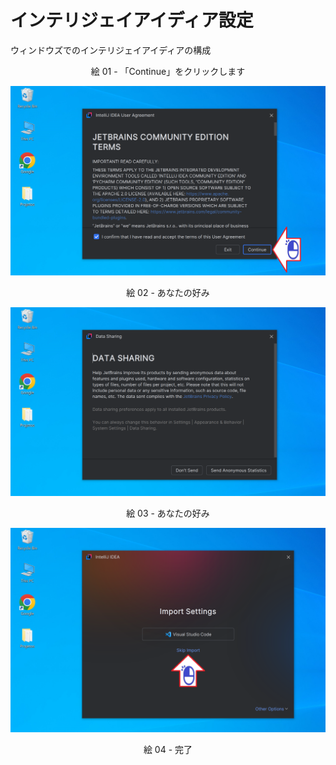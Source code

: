 # インテリジェイアイディア設定

ウィンドウズでのインテリジェイアイディアの構成

<div align="center">
絵 01 - 「Continue」をクリックします
</div>

![](Imagens/IDE-IntelliJ-Configuracao-Img01.png)

<div align="center">
絵 02 - あなたの好み
</div>

![](Imagens/IDE-IntelliJ-Configuracao-Img02.png)

<div align="center">
絵 03 - あなたの好み
</div>

![](Imagens/IDE-IntelliJ-Configuracao-Img03.png)

<div align="center">
絵 04 - 完了
</div>


